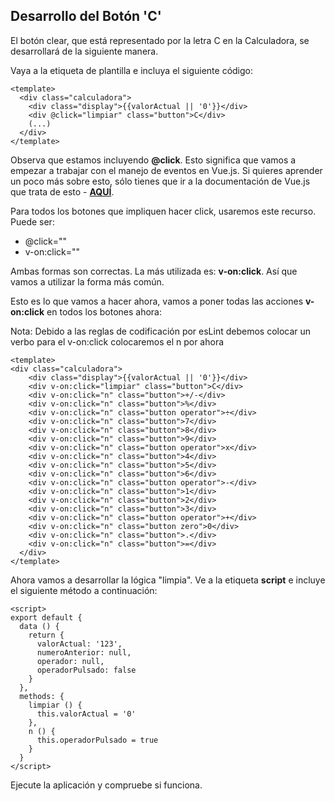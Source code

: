 ## Desarrollo del Botón 'C'

El botón clear, que está representado por la letra C en la Calculadora, se desarrollará de la siguiente manera. 

Vaya a la etiqueta de plantilla e incluya el siguiente código:

```vue
<template>
  <div class="calculadora">
    <div class="display">{{valorActual || '0'}}</div>
    <div @click="limpiar" class="button">C</div>
    (...)
  </div>
</template>
```

Observa que estamos incluyendo **@click**. Esto significa que vamos a empezar a trabajar con el manejo de eventos en Vue.js. Si quieres aprender un poco más sobre esto, sólo tienes que ir a la documentación de Vue.js que trata de esto - **[AQUÍ](https://br.vuejs.org/v2/guide/events.html)**.

Para todos los botones que impliquen hacer click, usaremos este recurso. Puede ser:

* @click=""
* v-on:click=""

Ambas formas son correctas. La más utilizada es: **v-on:click**. Así que vamos a utilizar la forma más común.

Esto es lo que vamos a hacer ahora, vamos a poner todas las acciones **v-on:click** en todos los botones ahora:

Nota: Debido a las reglas de codificación por esLint debemos colocar un verbo para el v-on:click colocaremos el n por ahora

```vue
<template>
<div class="calculadora">
    <div class="display">{{valorActual || '0'}}</div>
    <div v-on:click="limpiar" class="button">C</div>
    <div v-on:click="n" class="button">+/-</div>
    <div v-on:click="n" class="button">%</div>
    <div v-on:click="n" class="button operator">÷</div>
    <div v-on:click="n" class="button">7</div>
    <div v-on:click="n" class="button">8</div>
    <div v-on:click="n" class="button">9</div>
    <div v-on:click="n" class="button operator">x</div>
    <div v-on:click="n" class="button">4</div>
    <div v-on:click="n" class="button">5</div>
    <div v-on:click="n" class="button">6</div>
    <div v-on:click="n" class="button operator">-</div>
    <div v-on:click="n" class="button">1</div>
    <div v-on:click="n" class="button">2</div>
    <div v-on:click="n" class="button">3</div>
    <div v-on:click="n" class="button operator">+</div>
    <div v-on:click="n" class="button zero">0</div>
    <div v-on:click="n" class="button">.</div>
    <div v-on:click="n" class="button">=</div>
  </div>
</template>
```
Ahora vamos a desarrollar la lógica "limpia". Ve a la etiqueta **script** e incluye el siguiente método a continuación:

```vue
<script>
export default {
  data () {
    return {
      valorActual: '123',
      numeroAnterior: null,
      operador: null,
      operadorPulsado: false
    }
  },
  methods: {
    limpiar () {
      this.valorActual = '0'
    },
    n () {
      this.operadorPulsado = true
    }
  }
</script>
```
Ejecute la aplicación y compruebe si funciona.
